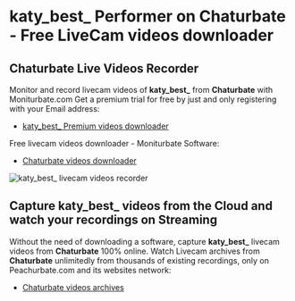 # katy_best_ Performer on Chaturbate - Free LiveCam videos downloader

## Chaturbate Live Videos Recorder

Monitor and record livecam videos of **katy_best_** from **Chaturbate** with Moniturbate.com
Get a premium trial for free by just and only registering with your Email address:
* [katy_best_ Premium videos downloader](https://moniturbate.com/request-demo-licence-key.html)

Free livecam videos downloader - Moniturbate Software:
* [Chaturbate videos downloader](https://moniturbate.com/moniturbate-download-software.html)

![katy_best_ livecam videos recorder](https://peachurnet.com/templates/moniturbate-software.png)


## Capture katy_best_ videos from the Cloud and watch your recordings on Streaming

Without the need of downloading a software, capture **katy_best_** livecam videos from **Chaturbate** 100% online.
Watch Livecam archives from **Chaturbate** unlimitedly from thousands of existing recordings, only on Peachurbate.com and its websites network:
* [Chaturbate videos archives](https://peachurnet.com/)